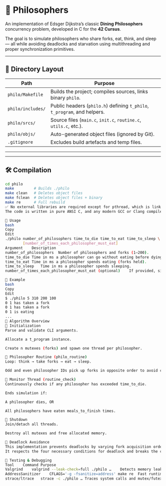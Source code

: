 # 🧠 Philosophers

An implementation of Edsger Dijkstra’s classic **Dining Philosophers** concurrency problem, developed in C for the **42 Cursus**.

The goal is to simulate philosophers who share forks, eat, think, and sleep — all while avoiding deadlocks and starvation using multithreading and proper synchronization primitives.

---

## 📁 Directory Layout

| Path               | Purpose                                                                 |
|--------------------|-------------------------------------------------------------------------|
| `philo/Makefile`   | Builds the project; compiles sources, links binary `philo`.             |
| `philo/includes/`  | Public headers (`philo.h`) defining `t_philo`, `t_program`, and helpers.|
| `philo/srcs/`      | Source files (`main.c`, `init.c`, `routine.c`, `utils.c`, etc.).        |
| `philo/objs/`      | Auto-generated object files (ignored by Git).                           |
| `.gitignore`       | Excludes build artefacts and temp files.                                |

---
---

## 🛠️ Compilation

```bash
cd philo
make         # Builds ./philo
make clean   # Deletes object files
make fclean  # Deletes object files + binary
make re      # Full rebuild
✅ No external libraries are required except for pthread, which is linked automatically via the Makefile.
The code is written in pure ANSI C, and any modern GCC or Clang compiler will work.

🚀 Usage
bash
Copy
Edit
./philo number_of_philosophers time_to_die time_to_eat time_to_sleep \
        [number_of_times_each_philosopher_must_eat]
Argument	Description
number_of_philosophers	Number of philosophers and forks (1–200).
time_to_die	Time in ms a philosopher can go without eating before dying.
time_to_eat	Time in ms a philosopher spends eating (forks held).
time_to_sleep	Time in ms a philosopher spends sleeping.
number_of_times_each_philosopher_must_eat (optional)	If provided, simulation ends when all philosophers eat this many times.

📌 Example
bash
Copy
Edit
$ ./philo 5 310 200 100
0 1 has taken a fork
0 1 has taken a fork
0 1 is eating
...
🧩 Algorithm Overview
🔹 Initialization
Parse and validate CLI arguments.

Allocate a t_program instance.

Create n mutexes (forks) and spawn one thread per philosopher.

🔹 Philosopher Routine (philo_routine)
Loop: think → take forks → eat → sleep.

Odd and even philosopher IDs pick up forks in opposite order to avoid circular wait (deadlock).

🔹 Monitor Thread (routine_check)
Continuously checks if any philosopher has exceeded time_to_die.

Ends simulation if:

A philosopher dies, OR

All philosophers have eaten meals_to_finish times.

🔹 Shutdown
Join/detach all threads.

Destroy all mutexes and free allocated memory.

🧠 Deadlock Avoidance
This implementation prevents deadlocks by varying fork acquisition order between even and odd philosophers.
It respects the four necessary conditions for deadlock and breaks the circular wait condition intentionally.

🧪 Testing & Debugging
Tool	Command	Purpose
Valgrind	valgrind --leak-check=full ./philo …	Detects memory leaks and invalid accesses.
AddressSanitizer	CFLAGS='-g -fsanitize=address' make re	Fast runtime checks for memory issues.
strace/ltrace	strace -c ./philo …	Traces system calls and mutex/futex behavior.

